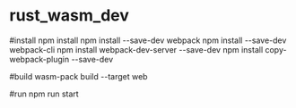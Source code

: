 # rust_wasm_dev

#install
npm install
npm install --save-dev webpack
npm install --save-dev webpack-cli
npm install webpack-dev-server --save-dev
npm install copy-webpack-plugin --save-dev

#build
wasm-pack build --target web

#run
npm run start
